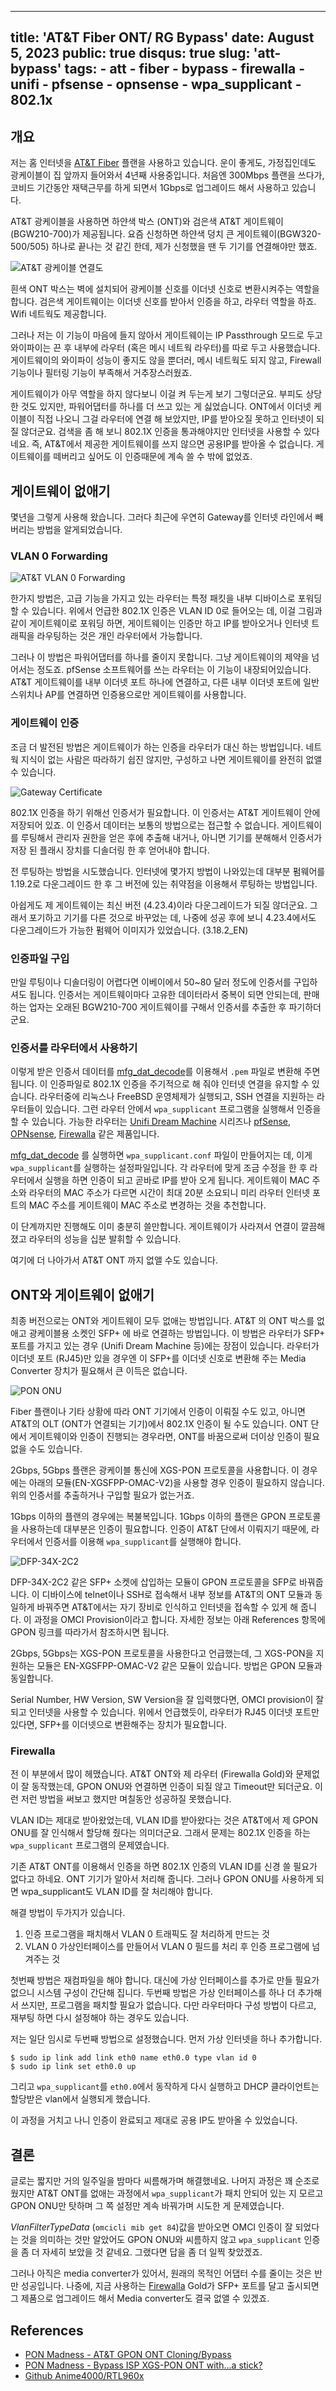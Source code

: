 ----
title: 'AT&T Fiber ONT/ RG Bypass'
date: August 5, 2023
public: true
disqus: true
slug: 'att-bypass'
tags:
    - att
    - fiber
    - bypass
    - firewalla
    - unifi
    - pfsense
    - opnsense
    - wpa_supplicant
    - 802.1x
----

## 개요

저는 홈 인터넷을 [AT&T Fiber](https://att.com/fiber) 플랜을 사용하고 있습니다.
운이 좋게도, 가정집인데도 광케이블이 집 앞까지 들어와서 4년째 사용중입니다.
처음엔 300Mbps 플랜을 쓰다가, 코비드 기간동안 재택근무를 하게 되면서 1Gbps로
업그레이드 해서 사용하고 있습니다.

AT&T 광케이블을 사용하면 하얀색 박스 (ONT)와 검은색 AT&T
게이트웨이(BGW210-700)가 제공됩니다. 요즘 신청하면 하얀색 덩치 큰
게이트웨이(BGW320-500/505) 하나로 끝나는 것 같긴 한데, 제가 신청했을 땐 두
기기를 연결해야만 했죠.

![AT&T 광케이블 연결도](/media/page/research/att-bypass/att-topology-default.svg)

흰색 ONT 박스는 벽에 설치되어 광케이블 신호를 이더넷 신호로 변환시켜주는 역할을
합니다. 검은색 게이트웨이는 이더넷 신호를 받아서 인증을 하고, 라우터 역할을
하죠. Wifi 네트웍도 제공합니다.

그러나 저는 이 기능이 마음에 들지 않아서 게이트웨이는 IP Passthrough 모드로 두고
와이파이는 끈 후 내부에 라우터 (혹은 메시 네트웍 라우터)를 따로 두고
사용했습니다. 게이트웨이의 와이파이 성능이 좋지도 않을 뿐더러, 메시 네트웍도
되지 않고, Firewall 기능이나 필터링 기능이 부족해서 거추장스러웠죠.

게이트웨이가 아무 역할을 하지 않다보니 이걸 켜 두는게 보기 그렇더군요. 부피도
상당한 것도 있지만, 파워어댑터를 하나를 더 쓰고 있는 게 싫었습니다. ONT에서
이더넷 케이블이 직접 나오니 그걸 라우터에 연결 해 보았지만, IP를 받아오질 못하고
인터넷이 되질 않더군요. 검색을 좀 해 보니 802.1X 인증을 통과해야지만 인터넷을
사용할 수 있다네요. 즉, AT&T에서 제공한 게이트웨이를 쓰지 않으면 공용IP를 받아올
수 없습니다. 게이트웨이를 떼버리고 싶어도 이 인증때문에 계속 쓸 수 밖에 없었죠.

## 게이트웨이 없애기

몇년을 그렇게 사용해 왔습니다. 그러다 최근에 우연히 Gateway를 인터넷 라인에서 빼
버리는 방법을 알게되었습니다.

### VLAN 0 Forwarding

![AT&T VLAN 0 Forwarding](/media/page/research/att-bypass/att-topology-forwarding.svg)

한가지 방법은, 고급 기능을 가지고 있는 라우터는 특정 패킷을 내부 디바이스로
포워딩할 수 있습니다. 위에서 언급한 802.1X 인증은 VLAN ID 0로 들어오는 데, 이걸
그림과 같이 게이트웨이로 포워딩 하면, 게이트웨이는 인증만 하고 IP를 받아오거나
인터넷 트래픽을 라우팅하는 것은 개인 라우터에서 가능합니다.

그러나 이 방법은 파워어댑터를 하나를 줄이지 못합니다. 그냥 게이트웨이의 제약을
넘어서는 정도죠. pfSense 소프트웨어를 쓰는 라우터는 이 기능이 내장되어있습니다.
AT&T 게이트웨이를 내부 이더넷 포트 하나에 연결하고, 다른 내부 이더넷 포트에 일반
스위치나 AP를 연결하면 인증용으로만 게이트웨이를 사용합니다.

### 게이트웨이 인증

조금 더 발전된 방법은 게이트웨이가 하는 인증을 라우터가 대신 하는 방법입니다.
네트웍 지식이 없는 사람은 따라하기 쉽진 않지만, 구성하고 나면 게이트웨이를
완전히 없앨 수 있습니다.

![Gateway Certificate](/media/page/research/att-bypass/att-topology-certificate.svg)

802.1X 인증을 하기 위해선 인증서가 필요합니다. 이 인증서는 AT&T 게이트웨이 안에
저장되어 있죠. 이 인증서 데이터는 보통의 방법으로는 접근할 수 없습니다.
게이트웨이를 루팅해서 관리자 권한을 얻은 후에 추출해 내거나, 아니면 기기를
분해해서 인증서가 저장 된 플래시 장치를 디솔더링 한 후 얻어내야 합니다.

전 루팅하는 방법을 시도했습니다. 인터넷에 몇가지 방법이 나와있는데 대부분
펌웨어를 1.19.2로 다운그레이드 한 후 그 버전에 있는 취약점을 이용해서 루팅하는
방법입니다.

아쉽게도 제 게이트웨이는 최신 버전 (4.23.4)이라 다운그레이드가 되질 않더군요.
그래서 포기하고 기기를 다른 것으로 바꾸었는 데, 나중에 성공 후에 보니
4.23.4에서도 다운그레이드가 가능한 펌웨어 이미지가 있었습니다. (3.18.2_EN)

### 인증파일 구입

만일 루팅이나 디솔더링이 어렵다면 이베이에서 50~80 달러 정도에 인증서를
구입하셔도 됩니다. 인증서는 게이트웨이마다 고유한 데이터라서 중복이 되면
안되는데, 판매하는 업자는 오래된 BGW210-700 게이트웨이를 구해서 인증서를 추출한
후 파기하더군요.

### 인증서를 라우터에서 사용하기

이렇게 받은 인증서 데이터를 [mfg_dat_decode][]를 이용해서 `.pem` 파일로 변환해
주면 됩니다. 이 인증파일로 802.1X 인증을 주기적으로 해 줘야 인터넷 연결을 유지할
수 있습니다. 라우터중에 리눅스나 FreeBSD 운영체제가 실행되고, SSH 연결을
지원하는 라우터들이 있습니다. 그런 라우터 안에서 `wpa_supplicant` 프로그램을
실행해서 인증을 할 수 있습니다. 가능한 라우터는 [Unifi Dream Machine][] 시리즈나
[pfSense][], [OPNsense][], [Firewalla][] 같은 제품입니다.

[mfg_dat_decode]: https://github.com/iwleonards/extract-mfg

[Unifi Dream Machine]: https://store.ui.com/us/en/collections/unifi-dream-machine
[pfSense]: https://www.pfsense.org/
[OPNsense]: https://opnsense.org/
[Firewalla]: https://firewalla.com/products/firewalla-gold

[mfg_dat_decode][] 를 실행하면 `wpa_supplicant.conf` 파일이 만들어지는 데, 이게
`wpa_supplicant`를 실행하는 설정파일입니다. 각 라우터에 맞게 조금 수정을 한 후
라우터에서 실행을 하면 인증이 되고 곧바로 IP를 받아 오게 됩니다. 게이트웨이 MAC
주소와 라우터의 MAC 주소가 다르면 시간이 최대 20분 소요되니 미리 라우터 인터넷
포트의 MAC 주소를 게이트웨이 MAC 주소로 변경하는 것을 추천합니다.

이 단계까지만 진행해도 이미 충분히 쓸만합니다. 게이트웨이가 사라져서 연결이
깔끔해졌고 라우터의 성능을 십분 발휘할 수 있습니다.

여기에 더 나아가서 AT&T ONT 까지 없앨 수도 있습니다.

## ONT와 게이트웨이 없애기

최종 버전으로는 ONT와 게이트웨이 모두 없애는 방법입니다. AT&T 의 ONT 박스를
없애고 광케이블용 소켓인 SFP+ 에 바로 연결하는 방법입니다. 이 방법은 라우터가
SFP+ 포트를 가지고 있는 경우 (Unifi Dream Machine 등)에는 장점이 있습니다.
라우터가 이더넷 포트 (RJ45)만 있을 경우엔 이 SFP+를 이더넷 신호로 변환해 주는
Media Converter 장치가 필요해서 큰 이득은 없습니다.

![PON ONU](/media/page/research/att-bypass/att-topology-pon.svg)

Fiber 플랜이나 기타 상황에 따라 ONT 기기에서 인증이 이뤄질 수도 있고, 아니면
AT&T의 OLT (ONT가 연결되는 기기)에서 802.1X 인증이 될 수도 있습니다. ONT 단에서
게이트웨이와 인증이 진행되는 경우라면, ONT를 바꿈으로써 더이상 인증이 필요 없을
수도 있습니다.

2Gbps, 5Gbps 플랜은 광케이블 통신에 XGS-PON 프로토콜을 사용합니다. 이 경우에는
아래의 모듈(EN-XGSFPP-OMAC-V2)을 사용할 경우 인증이 필요하지 않습니다. 위의
인증서를 추출하거나 구입할 필요가 없는거죠.

1Gbps 이하의 플랜의 경우에는 복불복입니다. 1Gbps 이하의 플랜은 GPON 프로토콜을
사용하는데 대부분은 인증이 필요합니다. 인증이 AT&T 단에서 이뤄지기 때문에,
라우터에서 인증서를 이용해 `wpa_supplicant`를 실행해야 합니다.

![DFP-34X-2C2](/media/page/research/att-bypass/dfp-34x-2c2.jpg)

DFP-34X-2C2 같은 SFP+ 소켓에 삽입하는 모듈이 GPON 프로토콜을 SFP로 바꿔줍니다.
이 디바이스에 telnet이나 SSH로 접속해서 내부 정보를 AT&T의 ONT 모듈과 동일하게
바꿔주면 AT&T에서는 자기 장비로 인식하고 인터넷을 접속할 수 있게 해 줍니다. 이
과정을 OMCI Provision이라고 합니다. 자세한 정보는 아래 References 항목에 GPON
링크를 따라가서 참조하시면 됩니다.

2Gbps, 5Gbps는 XGS-PON 프로토콜을 사용한다고 언급했는데, 그 XGS-PON을 지원하는
모듈은 EN-XGSFPP-OMAC-V2 같은 모듈이 있습니다. 방법은 GPON 모듈과 동일합니다.

Serial Number, HW Version, SW Version을 잘 입력했다면, OMCI provision이 잘 되고
인터넷을 사용할 수 있습니다. 위에서 언급했듯이, 라우터가 RJ45 이더넷 포트만
있다면, SFP+를 이더넷으로 변환해주는 장치가 필요합니다.

### Firewalla

전 이 부분에서 많이 헤맸습니다. AT&T ONT와 제 라우터 (Firewalla Gold)와 문제없이
잘 동작했는데, GPON ONU와 연결하면 인증이 되질 않고 Timeout만 되더군요. 이런
저런 방법을 써보고 했지만 며칠동안 성공하질 못했습니다.

VLAN ID는 제대로 받아왔었는데, VLAN ID를 받아왔다는 것은 AT&T에서 제 GPON ONU를
잘 인식해서 할당해 줬다는 의미더군요. 그래서 문제는 802.1X 인증을 하는
`wpa_supplicant` 프로그램의 문제였습니다.

기존 AT&T ONT를 이용해서 인증을 하면 802.1X 인증의 VLAN ID를 신경 쓸 필요가
없다고 하네요. ONT 기기가 알아서 처리해 줍니다. 그러나 GPON ONU를 사용하게 되면
wpa_supplicant도 VLAN ID를 잘 처리해야 합니다.

해결 방법이 두가지가 있습니다.

1. 인증 프로그램을 패치해서 VLAN 0 트래픽도 잘 처리하게 만드는 것
1. VLAN 0 가상인터페이스를 만들어서 VLAN 0 필드를 처리 후 인증 프로그램에 넘겨주는 것

첫번째 방법은 재컴파일을 해야 합니다. 대신에 가상 인터페이스를 추가로 만들
필요가 없으니 시스템 구성이 간단해 집니다. 두번째 방법은 가상 인터페이스를 하나
더 추가해서 쓰지만, 프로그램을 패치할 필요가 없습니다. 다만 라우터마다 구성
방법이 다르고, 재부팅 하면 다시 설정해야 하는 경우도 있습니다.

저는 일단 임시로 두번째 방법으로 설정했습니다. 먼저 가상 인터넷을 하나 추가합니다.

```shell
$ sudo ip link add link eth0 name eth0.0 type vlan id 0
$ sudo ip link set eth0.0 up
```

그리고 `wpa_supplicant`를 `eth0.0`에서 동작하게 다시 실행하고 DHCP 클라이언트는
할당받은 vlan에서 실행되게 했습니다.

이 과정을 거치고 나니 인증이 완료되고 제대로 공용 IP도 받아올 수 있었습니다.

## 결론

글로는 짧지만 거의 일주일을 밤마다 씨름해가며 해결했네요. 나머지 과정은 꽤
순조로웠지만 AT&T ONT를 없애는 과정에서 `wpa_supplicant`가 패치 안되어 있는 지
모르고 GPON ONU만 탓하며 그 쪽 설정만 계속 바꿔가며 시도한 게 문제였습니다.

_VlanFilterTypeData_ (`omcicli mib get 84`)값을 받아오면 OMCI 인증이 잘 되었다는
것을 의미하는 것만 알았어도 GPON ONU와 씨름하지 않고 `wpa_supplicant` 인증을 좀
더 자세히 보았을 것 같네요. 그랬다면 답을 좀 더 일찍 찾았겠죠.

그러나 아직은 media converter가 있어서, 원래의 목적인 어댑터 수를 줄이는 것은
반만 성공입니다. 나중에, 지금 사용하는 [Firewalla][] Gold가 SFP+ 포트를 달고
출시되면 그 제품으로 업그레이드 해서 Media converter도 결국 없앨 수 있겠죠.

## References

- [PON Madness - AT&T GPON ONT Cloning/Bypass](https://docs.google.com/document/d/1gcT0sJKLmV816LK0lROCoywk9lXbPQ7l_4jhzGIgoTo/edit)
- [PON Madness - Bypass ISP XGS-PON ONT with...a stick?](https://docs.google.com/document/d/1UIAgtxkImgFRwyaGDGtISD0JXnxWNvuuNDrnRac6wGc/)
- [Github Anime4000/RTL960x](https://github.com/Anime4000/RTL960x)

